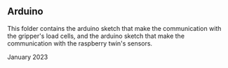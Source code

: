 ## Arduino

This folder contains the arduino sketch that make the communication with the gripper's load cells, and the arduino sketch that make the communication with 
the raspberry twin's sensors.

January 2023
